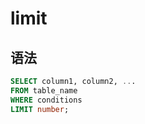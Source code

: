# limit

## 语法

```sql
SELECT column1, column2, ...
FROM table_name
WHERE conditions
LIMIT number;
```
